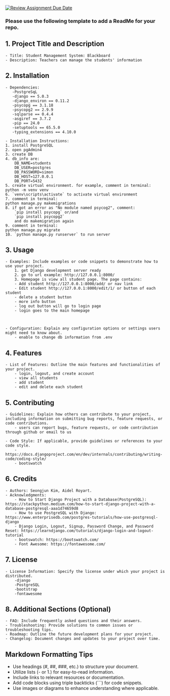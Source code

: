 [![Review Assignment Due Date](https://classroom.github.com/assets/deadline-readme-button-24ddc0f5d75046c5622901739e7c5dd533143b0c8e959d652212380cedb1ea36.svg)](https://classroom.github.com/a/545oUMxH)

### Please use the following template to add a ReadMe for your repo.

## 1. Project Title and Description
    - Title: Student Management System: Blackboard
    - Description: Teachers can manage the students' information
## 2. Installation
    - Dependencies:
       -PostgreSqL
       -django == 5.0.3
       -django_environ == 0.11.2
       -psycopg == 3.1.18
       -psycopg2 == 2.9.9
       -sqlparse == 0.4.4
       -asgiref == 3.7.2
       -pip == 24.0
       -setuptools == 65.5.0
       -typing_extensions == 4.10.0
       
    - Installation Instructions:
    1. install PostgreSQL
    2. open pgAdmin4 
    3. create DB
    4. db_info are:
        DB_NAME=students
        DB_USER=postgres
        DB_PASSWORD=simon
        DB_HOST=127.0.0.1
        DB_PORT=5432
    5. create virtual environment. for example, comment in terminal: python -m venv venv
    6. `venv\scripts\activate` to activate virtual environment
    7. comment in terminal:
    python manage.py makemigrations
    8. if got an error as "No module named psycog2", comment:
        `pip install psycopg` or/and
        `pip install psycopg2`
        and do makemigration again
    9. comment in terminal:
    python manage.py migrate
    10. `python manage.py runserver` to run server

## 3. Usage
    - Examples: Include examples or code snippets to demonstrate how to use your project.
        1. get Django development server ready
        2. go to url example: http://127.0.0.1:8000/
        3. Homepage is view all student page. The page contains:
        - Add student http://127.0.0.1:8000/add/ or nav link
        - Edit student http://127.0.0.1:8000/edit/1/ or button of each student
        - delete a student button
        - more info button
        - log out button will go to login page
        - login goes to the main homepage
        
        
    
    - Configuration: Explain any configuration options or settings users might need to know about.
        - enable to change db information from .env
        
    
## 4. Features
    - List of Features: Outline the main features and functionalities of your project.
        - login, logout, and create account
        - view all students
        - add student
        - edit and delete each student
        
## 5. Contributing
    - Guidelines: Explain how others can contribute to your project, including information on submitting bug reports, feature requests, or code contributions.
        - users can report bugs, feature requests, or code contribution through github or email to us
        
    - Code Style: If applicable, provide guidelines or references to your code style.
        - https://docs.djangoproject.com/en/dev/internals/contributing/writing-code/coding-style/
        - bootswatch
## 6. Credits
    - Authors: Seongjun Kim, Aidel Royart.
    - Acknowledgments: 
        - How to Start Django Project with a Database(PostgreSQL): https://stackpython.medium.com/how-to-start-django-project-with-a-database-postgresql-aaa1d74659d8
        - How to use PostgreSQL with Django: https://www.enterprisedb.com/postgres-tutorials/how-use-postgresql-django
        - Django Login, Logout, Signup, Password Change, and Password Reset: https://learndjango.com/tutorials/django-login-and-logout-tutorial
        - bootswatch: https://bootswatch.com/
        - Font Awesome: https://fontawesome.com/
    
## 7. License
    - License Information: Specify the license under which your project is distributed.
        -django
        -PostgreSQL
        -bootstrap
        -fontawesome
## 8. Additional Sections (Optional)
    - FAQ: Include frequently asked questions and their answers.
    - Troubleshooting: Provide solutions to common issues or troubleshooting tips.
    - Roadmap: Outline the future development plans for your project.
    - Changelog: Document changes and updates to your project over time.

## Markdown Formatting Tips
  - Use headings (#, ##, ###, etc.) to structure your document.
  - Utilize lists (- or 1.) for easy-to-read information.
  - Include links to relevant resources or documentation.
  - Add code blocks using triple backticks (```) for code snippets.
  - Use images or diagrams to enhance understanding where applicable.
